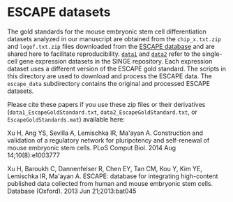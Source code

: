 # ESCAPE datasets
The gold standards for the mouse embryonic stem cell differentiation datasets analyzed in our manuscript are obtained from the `chip_x.txt.zip` and `logof.txt.zip` files downloaded from the [ESCAPE database](http://www.maayanlab.net/ESCAPE/index.php) and are shared here to facilitate reproducibility.
[`data1`](https://github.com/gitter-lab/SINGE/tree/master/data1) and [`data2`](https://github.com/gitter-lab/SINGE/tree/master/data2) refer to the single-cell gene expression datasets in the SINGE repository.
Each expression dataset uses a different version of the ESCAPE gold standard.
The scripts in this directory are used to download and process the ESCAPE data.
The `escape_data` subdirectory contains the original and processed ESCAPE datasets.

Please cite these papers if you use these zip files or their derivatives (`data1_EscapeGoldStandard.txt`, `data2_EscapeGoldStandard.txt`, or `EscapeGoldStandards.mat`) available here:

Xu H, Ang YS, Sevilla A, Lemischka IR, Ma'ayan A.
Construction and validation of a regulatory network for pluripotency and self-renewal of mouse embryonic stem cells.
PLoS Comput Biol. 2014 Aug 14;10(8):e1003777

Xu H, Baroukh C, Dannenfelser R, Chen EY, Tan CM, Kou Y, Kim YE, Lemischka IR, Ma'ayan A.
ESCAPE: database for integrating high-content published data collected from human and mouse embryonic stem cells.
Database (Oxford). 2013 Jun 21;2013:bat045
